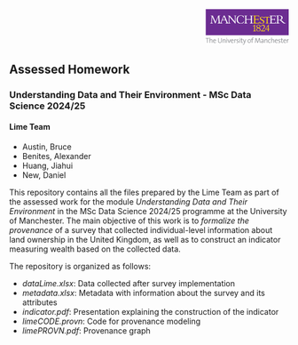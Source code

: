 <div align="right">
  <img src="./images/logo.png" alt="Lime Team Logo" width="150">
</div>

## Assessed Homework
### Understanding Data and Their Environment - MSc Data Science 2024/25

#### Lime Team

- Austin, Bruce
- Benites, Alexander
- Huang, Jiahui
- New, Daniel

This repository contains all the files prepared by the Lime Team as part of the assessed work for the module *Understanding Data and Their Environment* in the MSc Data Science 2024/25 programme at the University of Manchester. The main objective of this work is to *formalize the provenance* of a survey that collected individual-level information about land ownership in the United Kingdom, as well as to construct an indicator measuring wealth based on the collected data.

The repository is organized as follows:

- _dataLime.xlsx_: Data collected after survey implementation
- _metadata.xlsx_: Metadata with information about the survey and its attributes
- _indicator.pdf_: Presentation explaining the construction of the indicator
- _limeCODE.provn_: Code for provenance modeling
- _limePROVN.pdf_: Provenance graph
